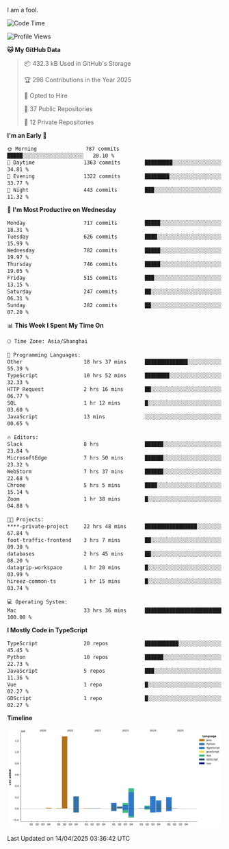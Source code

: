 I am a fool.

<!--START_SECTION:waka-->
![Code Time](http://img.shields.io/badge/Code%20Time-2%2C870%20hrs%2045%20mins-blue)

![Profile Views](http://img.shields.io/badge/Profile%20Views-1-blue)

**🐱 My GitHub Data** 

> 📦 432.3 kB Used in GitHub's Storage 
 > 
> 🏆 298 Contributions in the Year 2025
 > 
> 💼 Opted to Hire
 > 
> 📜 37 Public Repositories 
 > 
> 🔑 12 Private Repositories 
 > 
**I'm an Early 🐤** 

```text
🌞 Morning                787 commits         █████░░░░░░░░░░░░░░░░░░░░   20.10 % 
🌆 Daytime                1363 commits        █████████░░░░░░░░░░░░░░░░   34.81 % 
🌃 Evening                1322 commits        ████████░░░░░░░░░░░░░░░░░   33.77 % 
🌙 Night                  443 commits         ███░░░░░░░░░░░░░░░░░░░░░░   11.32 % 
```
📅 **I'm Most Productive on Wednesday** 

```text
Monday                   717 commits         █████░░░░░░░░░░░░░░░░░░░░   18.31 % 
Tuesday                  626 commits         ████░░░░░░░░░░░░░░░░░░░░░   15.99 % 
Wednesday                782 commits         █████░░░░░░░░░░░░░░░░░░░░   19.97 % 
Thursday                 746 commits         █████░░░░░░░░░░░░░░░░░░░░   19.05 % 
Friday                   515 commits         ███░░░░░░░░░░░░░░░░░░░░░░   13.15 % 
Saturday                 247 commits         ██░░░░░░░░░░░░░░░░░░░░░░░   06.31 % 
Sunday                   282 commits         ██░░░░░░░░░░░░░░░░░░░░░░░   07.20 % 
```


📊 **This Week I Spent My Time On** 

```text
🕑︎ Time Zone: Asia/Shanghai

💬 Programming Languages: 
Other                    18 hrs 37 mins      ██████████████░░░░░░░░░░░   55.39 % 
TypeScript               10 hrs 52 mins      ████████░░░░░░░░░░░░░░░░░   32.33 % 
HTTP Request             2 hrs 16 mins       ██░░░░░░░░░░░░░░░░░░░░░░░   06.77 % 
SQL                      1 hr 12 mins        █░░░░░░░░░░░░░░░░░░░░░░░░   03.60 % 
JavaScript               13 mins             ░░░░░░░░░░░░░░░░░░░░░░░░░   00.65 % 

🔥 Editors: 
Slack                    8 hrs               ██████░░░░░░░░░░░░░░░░░░░   23.84 % 
MicrosoftEdge            7 hrs 50 mins       ██████░░░░░░░░░░░░░░░░░░░   23.32 % 
WebStorm                 7 hrs 37 mins       ██████░░░░░░░░░░░░░░░░░░░   22.68 % 
Chrome                   5 hrs 5 mins        ████░░░░░░░░░░░░░░░░░░░░░   15.14 % 
Zoom                     1 hr 38 mins        █░░░░░░░░░░░░░░░░░░░░░░░░   04.88 % 

🐱‍💻 Projects: 
****-private-project     22 hrs 48 mins      █████████████████░░░░░░░░   67.84 % 
foot-traffic-frontend    3 hrs 7 mins        ██░░░░░░░░░░░░░░░░░░░░░░░   09.30 % 
databases                2 hrs 45 mins       ██░░░░░░░░░░░░░░░░░░░░░░░   08.20 % 
datagrip-workspace       1 hr 20 mins        █░░░░░░░░░░░░░░░░░░░░░░░░   03.99 % 
hireez-common-ts         1 hr 15 mins        █░░░░░░░░░░░░░░░░░░░░░░░░   03.74 % 

💻 Operating System: 
Mac                      33 hrs 36 mins      █████████████████████████   100.00 % 
```

**I Mostly Code in TypeScript** 

```text
TypeScript               20 repos            ███████████░░░░░░░░░░░░░░   45.45 % 
Python                   10 repos            ██████░░░░░░░░░░░░░░░░░░░   22.73 % 
JavaScript               5 repos             ███░░░░░░░░░░░░░░░░░░░░░░   11.36 % 
Vue                      1 repo              █░░░░░░░░░░░░░░░░░░░░░░░░   02.27 % 
GDScript                 1 repo              █░░░░░░░░░░░░░░░░░░░░░░░░   02.27 % 
```



**Timeline**

![Lines of Code chart](https://raw.githubusercontent.com/VeejaLiu/VeejaLiu/master/assets/bar_graph.png)


 Last Updated on 14/04/2025 03:36:42 UTC
<!--END_SECTION:waka-->
